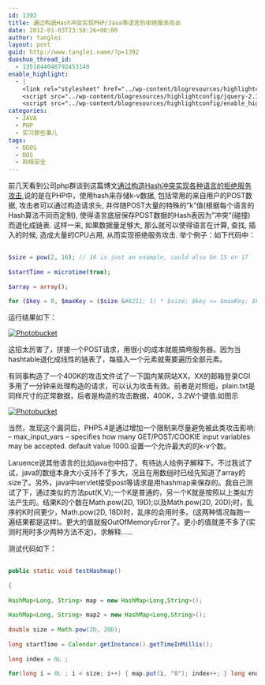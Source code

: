 ```yaml
---
id: 1392
title: 通过构造Hash冲突实现PHP/Java等语言的拒绝服务攻击
date: 2012-01-03T23:58:26+00:00
author: tanglei
layout: post
guid: http://www.tanglei.name/?p=1392
duoshuo_thread_id:
  - 1351844048792453140
enable_highlight:
  - |
    <link rel="stylesheet" href="../wp-content/blogresources/highlightconfig/highlight.default.min.css">
    <script src="../wp-content/blogresources/highlightconfig/jquery-2.1.4.min.js"></script>
    <script src="../wp-content/blogresources/highlightconfig/enable_highlight.js"></script>
categories:
  - JAVA
  - PHP
  - 实习那些事儿
tags:
  - DDOS
  - DOS
  - 网络安全
---
```

前几天看到公司php群谈到这篇博文[通过构造Hash冲突实现各种语言的拒绝服务攻击](http://www.laruence.com/2011/12/29/2412.html),说的是在PHP中，使用hash来存储k-v数据, 包括常用的来自用户的POST数据, 攻击者可以通过构造请求头, 并伴随POST大量的特殊的”k”值(根据每个语言的Hash算法不同而定制), 使得语言底层保存POST数据的Hash表因为”冲突”(碰撞)而退化成链表. 这样一来, 如果数据量足够大, 那么就可以使得语言在计算, 查找, 插入的时候, 造成大量的CPU占用, 从而实现拒绝服务攻击. 举个例子：如下代码中：
  
```php
  
$size = pow(2, 16); // 16 is just an example, could also be 15 or 17
  
$startTime = microtime(true);
  
$array = array();
  
for ($key = 0, $maxKey = ($size &#8211; 1) * $size; $key <= $maxKey; $key += $size) { $array[$key] = 0; } $endTime = microtime(true); echo 'Inserting ', $size, ' evil elements took ', $endTime - $startTime, ' seconds', "\n"; $startTime = microtime(true); $array = array(); for ($key = 0, $maxKey = $size - 1; $key <= $maxKey; ++$key) { $array[$key] = 0; } $endTime = microtime(true); echo 'Inserting ', $size, ' good elements took ', $endTime - $startTime, ' seconds', "\n"; //http://www.laruence.com/2011/12/30/2435.html 
```
  
运行结果如下：
  
<a href="http://s1123.photobucket.com/albums/l549/tl3shi/?action=view&current=php_hash_collision.jpg" target="_blank"><img src="http://i1123.photobucket.com/albums/l549/tl3shi/php_hash_collision.jpg" border="0" alt="Photobucket" /></a>
  

  
这招太厉害了，拼接一个POST请求，用很小的成本就能搞垮服务器。因为当hashtable退化成线性的链表了，每插入一个元素就需要遍历全部元素。
  
有同事构造了一个400K的攻击文件试了一下国内某网站XX，XX的邮箱登录CGI多用了一分钟来处理构造的请求，可以认为攻击有效。前者是对照组，plain.txt是同样尺寸的正常数据，后者是构造的攻击数据，400K，3.2W个键值.如图示
  
<a href="http://s1123.photobucket.com/albums/l549/tl3shi/?action=view&current=php-ddos-hash-collision1.jpg" target="_blank"><img src="http://i1123.photobucket.com/albums/l549/tl3shi/php-ddos-hash-collision1.jpg" border="0" alt="Photobucket" /></a>

当然，发现这个漏洞后，PHP5.4是通过增加一个限制来尽量避免被此类攻击影响: &#8211; max\_input\_vars &#8211; specifies how many GET/POST/COOKIE input variables may be accepted. default value 1000.设置一个允许最大的的k-v个数。

Laruence说其他语言的比如java也中招了。有待达人给例子解释下。不过我试了试，java的数组本身大小支持不了多大，况且在用数组时已经先知道了array的size了。另外，java中servlet接受post等请求是用hashmap来保存的。我自己测试了下，通过类似的方法put(K,V);一个K是普通的，另一个K就是按照以上类似方法产生的。结果K的个数在Math.pow(2D, 19D);以及Math.pow(2D, 20D);时，乱序的K时间更少，Math.pow(2D, 18D)时，乱序的会用时多。(这两种情况每跑一遍结果都是这样)。更大的值就报OutOfMemoryError了。更小的值就差不多了(实测时用时多少两种方法不定)。求解释……
  
测试代码如下：

```java
  
public static void testHashmap()
  
{
	  
HashMap<Long, String> map = new HashMap<Long,String>();
	  
HashMap<Long, String> map2 = new HashMap<Long,String>();
	  
double size = Math.pow(2D, 20D);
	  
long startTime = Calendar.getInstance().getTimeInMillis();
	  
long index = 0L ;
	  
for(long i = 0L ; i < size; i++) { map.put(i, "0"); index++; } long endTime = Calendar.getInstance().getTimeInMillis(); System.out.println(index + " values, test 1 : " + (endTime-startTime)); System.out.println("\---\---\---\---\---\---\---\---\---\---\---\---\----"); startTime = Calendar.getInstance().getTimeInMillis(); index = 0L ; for(Long i = 0L ; i < (size-1)*size; i+=size) { map2.put(i, "0"); index++; } endTime = Calendar.getInstance().getTimeInMillis(); System.out.println(index + " values ,test 2 : " + (endTime-startTime)); } 
```

